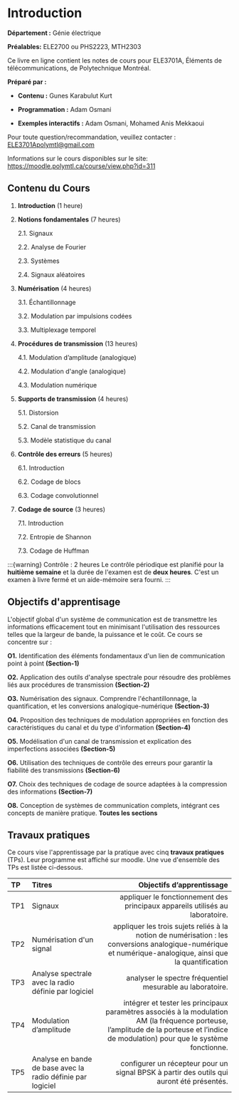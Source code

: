 # Introduction



**Département :** Génie électrique

**Préalables:** ELE2700 ou PHS2223, MTH2303 

Ce livre en ligne contient les notes de cours pour ELE3701A,  Éléments de télécommunications, de Polytechnique Montréal. 

**Préparé par :**

- **Contenu :** Gunes Karabulut Kurt

- **Programmation :** Adam Osmani 

- **Exemples interactifs :** Adam Osmani, Mohamed Anis  Mekkaoui 

Pour toute question/recommandation, veuillez contacter :  ELE3701Apolymtl@gmail.com  

Informations sur le cours disponibles sur le site:  https://moodle.polymtl.ca/course/view.php?id=311  

## Contenu du Cours

1.  **Introduction** (1 heure)

2.  **Notions fondamentales**  (7 heures)

    2.1.  Signaux

    2.2.  Analyse de Fourier

    2.3.  Systèmes 

    2.4.  Signaux aléatoires

3.  **Numérisation** (4 heures)

    3.1.  Échantillonnage

    3.2.  Modulation par impulsions codées

    3.3.  Multiplexage temporel

4.  **Procédures de transmission** (13 heures) 

    4.1.  Modulation d’amplitude (analogique)

    4.2.  Modulation d'angle (analogique)

    4.3.  Modulation numérique

5.  **Supports de transmission** (4 heures)  

    5.1.  Distorsion

    5.2.  Canal de transmission

    5.3.  Modèle statistique du canal

6.  **Contrôle des erreurs** (5 heures)

    6.1.  Introduction

    6.2.  Codage de blocs

    6.3.  Codage convolutionnel

7.  **Codage de source** (3 heures)

    7.1.  Introduction  
    
    7.2. Entropie de Shannon

    7.3.  Codage de Huffman


:::{warning} Contrôle : 2 heures
Le contrôle périodique est planifié pour la **huitième semaine** et la durée de l'examen est de **deux heures**. C'est un examen à livre fermé et un aide-mémoire sera fourni.
:::


 

## Objectifs d'apprentisage

L'objectif global d'un système de communication est de transmettre les
informations efficacement tout en minimisant l'utilisation des
ressources telles que la largeur de bande, la puissance et le coût. Ce
cours se concentre sur :

**O1.**  Identification des éléments fondamentaux d'un lien de communication
    point à point **(Section-1)**

**O2.**  Application des outils d'analyse spectrale pour résoudre des
    problèmes liés aux procédures de transmission **(Section-2)**

**O3.**   Numérisation des signaux. Comprendre l'échantillonnage, la
    quantification, et les conversions analogique-numérique
    **(Section-3)**

**O4.**  Proposition des techniques de modulation appropriées en fonction des
    caractéristiques du canal et du type d'information **(Section-4)**

**O5.**  Modélisation d'un canal de transmission et explication des
    imperfections associées **(Section-5)**

**O6.**  Utilisation des techniques de contrôle des erreurs pour garantir la
    fiabilité des transmissions **(Section-6)**

**O7.**  Choix des techniques de codage de source adaptées à la compression
    des informations **(Section-7)**

**O8.**  Conception de systèmes de communication complets, intégrant ces
    concepts de manière pratique. **Toutes les sections**


## Travaux pratiques
Ce cours vise l'apprentissage par la pratique avec cinq **travaux pratiques** (TPs). Leur programme est affiché sur moodle. Une vue d'ensemble des TPs est listée ci-dessous. 

|   TP | Titres    | Objectifs d’apprentissage    |
|:--- | :--- | ---: |
|TP1 | Signaux	    | appliquer le fonctionnement des principaux appareils utilisés au laboratoire.   |
|TP2 | Numérisation d'un signal	    | appliquer les trois sujets reliés à la notion de numérisation : les conversions analogique-numérique et numérique-analogique, ainsi que la quantification  |
|TP3 |  Analyse spectrale avec la radio définie par logiciel	    |  analyser le spectre fréquentiel mesurable au laboratoire.  |
|TP4 | Modulation d’amplitude	    | intégrer et tester les principaux paramètres associés à la modulation AM (la fréquence porteuse, l’amplitude de la porteuse et l’indice de modulation) pour que le système fonctionne.   |
|TP5 | Analyse en bande de base avec la radio définie par logiciel	    | configurer un récepteur pour un signal BPSK à partir des outils qui auront été présentés.   |
